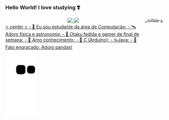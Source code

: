 ### Hello World! I love studying ❣️

<!--
**JuJubali/JuJubali** is a ✨ _special_ ✨ repository because its `README.md` (this file) appears on your GitHub profile.

Here are some ideas to get you started:

-->

<div align="center">
  <a href="https://github.com/JuJubali" target="_blank" rel="external">
  <img height="180em" src="https://github-readme-stats.vercel.app/api?username=JuJubali&show_icons=true&theme=moltack&include_all_commits=true&count_private=false"/>
  <img height="180em" src="https://github-readme-stats.vercel.app/api/top-langs/?username=JuJubali&layout=compact&langs_count=7&theme=moltack"/>
<img align="right" alt="Juliaa-pic" height="150" style="border-radius:50px;" src="https://media.discordapp.net/attachments/623523047588233218/935341447387971584/20220124_221052.gif">
</div>
   <div>
 < center >
- 🔭 Eu sou estudante da área de Computação;
- 🛰️ Adoro física e astronomia;
- 🦴 Otaku fedida e gamer de final de semana;
- 💓 Amo conhecimento;
- 🐍 C (Arduíno);
- ☕Java;
- 🐼 Fato engraçado: Adoro pandas!
 
     
  ![Snake animation](https://github.com/rafaballerini/rafaballerini/blob/output/github-contribution-grid-snake.svg)
 
</div>
